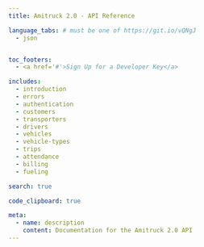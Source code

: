 ```yaml
---
title: Amitruck 2.0 - API Reference

language_tabs: # must be one of https://git.io/vQNgJ
  - json


toc_footers:
  - <a href='#'>Sign Up for a Developer Key</a>

includes:
  - introduction
  - errors
  - authentication
  - customers
  - transporters
  - drivers
  - vehicles
  - vehicle-types
  - trips
  - attendance
  - billing
  - fueling

search: true

code_clipboard: true

meta:
  - name: description
    content: Documentation for the Amitruck 2.0 API
---
```

